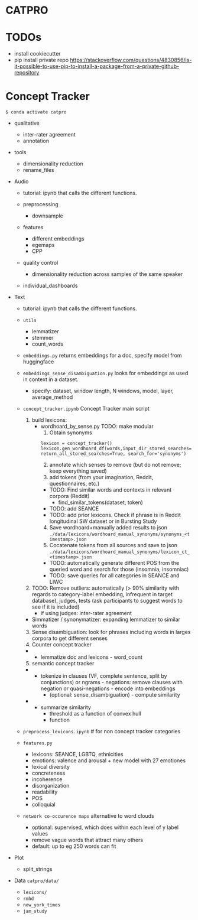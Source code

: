 # CATPRO

# TODOs
- install cookiecutter
- pip install private repo https://stackoverflow.com/questions/4830856/is-it-possible-to-use-pip-to-install-a-package-from-a-private-github-repository


# Concept Tracker 

`$ conda activate catpro`


- qualitative 
    - inter-rater agreement
    - annotation


- tools
    - dimensionality reduction
    - rename_files

- Audio
    - tutorial: ipynb that calls the different functions. 
    - preprocessing
        - downsample
        
    - features
        - different embeddings
        - egemaps
        - CPP
    - quality control
        - dimensionality reduction across samples of the same speaker
    - individual_dashboards

- Text 
    - tutorial: ipynb that calls the different functions. 
    - `utils`
        - lemmatizer
        - stemmer
        - count_words
    - `embeddings.py` returns embeddings for a doc, specify model from huggingface
    - `embeddings_sense_disambiguation.py` looks for embeddings as used in context in a dataset.
        - specify: dataset, window length, N windows, model, layer, average_method 
    - `concept_tracker.ipynb` Concept Tracker main script
        
        1. build lexicons: 
            - wordhoard_by_sense.py
                TODO: make modular 
                1. Obtain synonyms
                ```
                lexicon = concept_tracker()
                lexicon.gen_wordhoard_df(words,input_dir_stored_searches=None, return_all_stored_searches=True, search_for='synonyms')
                ```
                2. annotate which senses to remove (but do not remove; keep everything saved)
                3. add tokens (from your imagination, Reddit, questionnaires, etc.)
                - TODO: Find similar words and contexts in relevant corpora (Reddit) 
                    - find_similar_tokens(dataset, token)
                - TODO: add SEANCE 
                - TODO: add prior lexicons. Check if phrase is in Reddit longitudinal SW dataset or in Bursting Study
                4. Save wordhoard+manually added results to json `./data/lexicons/wordhoard_manual_synonyms/synonyms_<timestamp>.json`
                5. Cocatenate tokens from all sources and save to json `./data/lexicons/wordhoard_manual_synonyms/lexicon_ct_<timestamp>.json`
                - TODO: automatically generate different POS from the queried word and search for those (insomnia, insomniac)
                - TODO: save queries for all categories in SEANCE and LIWC
        2. TODO: Remove outliers: automatically (> 90% similarity with regards to category-label embedding, infrequent in target database), judges, tests (ask participants to suggest words to see if it is included)
            - if using judges: inter-rater agreement
        - Simmatizer / synonymatizer: expanding lemmatizer to similar words
        3. Sense disambiguation: look for phrases including words in larges corpora to get different senses 
        4. Counter concept tracker
        *    - lemmatize doc and lexicons
            - word_count 
        5. semantic concept tracker
        *    - tokenize in clauses (VF, complete sentence, split by conjunctions) or ngrams
            - negations: remove clauses with negation or quasi-negations
            - encode into embeddings
                - (optional: sense_disambiguation)
            - compute similarity
        *    - summarize similarity
                - threshold as a function of convex hull
                - function

    - `preprocess_lexicons.ipynb` # for non concept tracker categories
    - `features.py`
        - lexicons: SEANCE, LGBTQ, ethnicities
        - emotions: valence and arousal + new model with 27 emotiones
        - lexical diversity
        - concreteness 
        - incoherence
        - disorganization
        - readability
        - POS
        - colloquial
    
    - `network co-occurence maps` alternative to word clouds
        - optional: supervised, which does within each level of y label values
        - remove vague words that attract many others
        - default: up to eg 250 words can fit 
- Plot
    - split_strings



- Data `catpro/data/`
    - `lexicons/`
    - `rmhd`
    - `new_york_times`
    - `jam_study`

